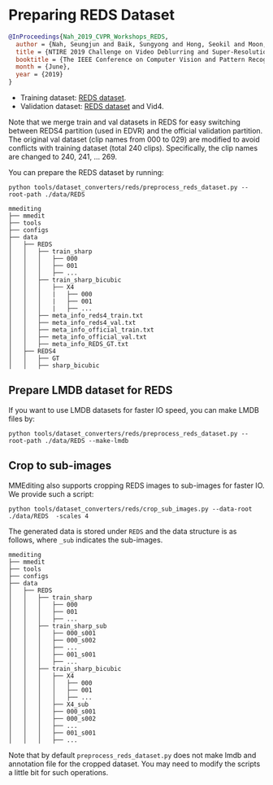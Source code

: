 # Preparing REDS Dataset

<!-- [DATASET] -->

```bibtex
@InProceedings{Nah_2019_CVPR_Workshops_REDS,
  author = {Nah, Seungjun and Baik, Sungyong and Hong, Seokil and Moon, Gyeongsik and Son, Sanghyun and Timofte, Radu and Lee, Kyoung Mu},
  title = {NTIRE 2019 Challenge on Video Deblurring and Super-Resolution: Dataset and Study},
  booktitle = {The IEEE Conference on Computer Vision and Pattern Recognition (CVPR) Workshops},
  month = {June},
  year = {2019}
}
```

- Training dataset: [REDS dataset](https://seungjunnah.github.io/Datasets/reds.html).
- Validation dataset: [REDS dataset](https://seungjunnah.github.io/Datasets/reds.html) and Vid4.

Note that we merge train and val datasets in REDS for easy switching between REDS4 partition (used in EDVR) and the official validation partition.
The original val dataset (clip names from 000 to 029) are modified to avoid conflicts with training dataset (total 240 clips). Specifically, the clip names are changed to 240, 241, ... 269.

You can prepare the REDS dataset by running:

```shell
python tools/dataset_converters/reds/preprocess_reds_dataset.py --root-path ./data/REDS
```

```text
mmediting
├── mmedit
├── tools
├── configs
├── data
│   ├── REDS
│   │   ├── train_sharp
│   │   │   ├── 000
│   │   │   ├── 001
│   │   │   ├── ...
│   │   ├── train_sharp_bicubic
│   │   │   ├── X4
│   │   │   |   ├── 000
│   │   │   |   ├── 001
│   │   │   |   ├── ...
│   │   ├── meta_info_reds4_train.txt
│   │   ├── meta_info_reds4_val.txt
│   │   ├── meta_info_official_train.txt
│   │   ├── meta_info_official_val.txt
│   │   ├── meta_info_REDS_GT.txt
│   ├── REDS4
│   │   ├── GT
│   │   ├── sharp_bicubic
```

## Prepare LMDB dataset for REDS

If you want to use LMDB datasets for faster IO speed, you can make LMDB files by:

```shell
python tools/dataset_converters/reds/preprocess_reds_dataset.py --root-path ./data/REDS --make-lmdb
```

## Crop to sub-images

MMEditing also supports cropping REDS images to sub-images for faster IO. We provide such a script:

```shell
python tools/dataset_converters/reds/crop_sub_images.py --data-root ./data/REDS  -scales 4
```

The generated data is stored under `REDS` and the data structure is as follows, where `_sub` indicates the sub-images.

```text
mmediting
├── mmedit
├── tools
├── configs
├── data
│   ├── REDS
│   │   ├── train_sharp
│   │   │   ├── 000
│   │   │   ├── 001
│   │   │   ├── ...
│   │   ├── train_sharp_sub
│   │   │   ├── 000_s001
│   │   │   ├── 000_s002
│   │   │   ├── ...
│   │   │   ├── 001_s001
│   │   │   ├── ...
│   │   ├── train_sharp_bicubic
│   │   │   ├── X4
│   │   │   │   ├── 000
│   │   │   │   ├── 001
│   │   │   │   ├── ...
│   │   │   ├── X4_sub
│   │   │   ├── 000_s001
│   │   │   ├── 000_s002
│   │   │   ├── ...
│   │   │   ├── 001_s001
│   │   │   ├── ...
```

Note that by default `preprocess_reds_dataset.py` does not make lmdb and annotation file for the cropped dataset. You may need to modify the scripts a little bit for such operations.
